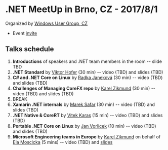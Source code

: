 # .NET MeetUp in Brno, CZ - 2017/8/1

Organized by [Windows User Group, CZ](http://wug.cz)
* Event [invite](http://wug.cz/brno/akce/952--Net-TechTalks)

## Talks schedule

1. **Introductions** of speakers and .NET team members in the room -- slide TBD
2. **.NET Standard** by [Viktor Hofer](https://github.com/viktorhofer) (30 min) -- video (TBD) and slides (TBD)
3. **C# and .NET Core on Linux** by [Radka Janeková](http://www.rhea-ayase.eu/) (30 min) -- video (TBD) and slides (TBD)
4. **Challenges of Managing CoreFX repo** by [Karel Zikmund](https://karelz.github.io) (30 min) -- video (TBD) and slides (TBD)
5. BREAK
6. **Xamarin .NET internals** by [Marek Safar](https://github.com/marek-safar) (30 min) -- video (TBD) and slides (TBD)
7. **.NET Native & CoreRT** by [Vitek Karas](https://github.com/vitek-karas) (15 min) -- video (TBD) and slides (TBD)
8. **Portable .NET Core on Linux** by [Jan Vorlicek](https://github.com/janvorli) (10 min) -- video (TBD) and slides (TBD)
9. **Microsoft Engineering teams in Europe** by [Karel Zikmund](https://karelz.github.io) on behalf of [Ela Moscicka](https://twitter.com/ElaMoscicka) (5 mins) -- video (TBD) and [slides](https://www.slideshare.net/KarelZikmund1/net-meetup-prague-microsoft-engineering-teams-in-europe-ela-moscicka)
